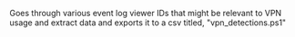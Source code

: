 Goes through various event log viewer IDs that might be relevant to VPN usage and extract data and exports it to a csv titled, "vpn_detections.ps1"
